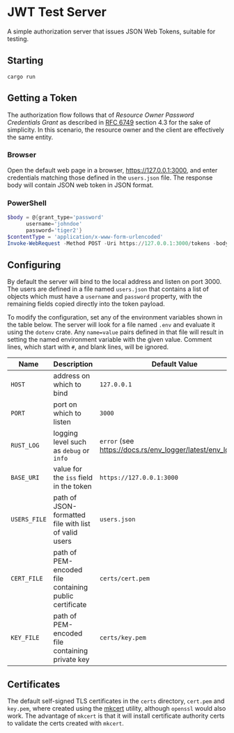 # JWT Test Server

A simple authorization server that issues JSON Web Tokens, suitable for testing.

## Starting

```shell
cargo run
```

## Getting a Token

The authorization flow follows that of _Resource Owner Password Credentials Grant_ as described in [RFC 6749](https://www.rfc-editor.org/rfc/rfc6749) section 4.3 for the sake of simplicity. In this scenario, the resource owner and the client are effectively the same entity.

### Browser

Open the default web page in a browser, https://127.0.0.1:3000, and enter credentials matching those defined in the `users.json` file. The response body will contain JSON web token in JSON format.

### PowerShell

```ps1
$body = @{grant_type='password'
      username='johndoe'
      password='tiger2'}
$contentType = 'application/x-www-form-urlencoded' 
Invoke-WebRequest -Method POST -Uri https://127.0.0.1:3000/tokens -body $body -ContentType $contentType
```

## Configuring

By default the server will bind to the local address and listen on port 3000. The users are defined in a file named `users.json` that contains a list of objects which must have a `username` and `password` property, with the remaining fields copied directly into the token payload.

To modify the configuration, set any of the environment variables shown in the table below. The server will look for a file named `.env` and evaluate it using the `dotenv` crate. Any `name=value` pairs defined in that file will result in setting the named environment variable with the given value. Comment lines, which start with `#`, and blank lines, will be ignored.

| Name | Description | Default Value |
| ---- | ----------- | ------------- |
| `HOST` | address on which to bind | `127.0.0.1` |
| `PORT` | port on which to listen | `3000` |
| `RUST_LOG` | logging level such as `debug` or `info` | `error` (see https://docs.rs/env_logger/latest/env_logger/) |
| `BASE_URI` | value for the `iss` field in the token | `https://127.0.0.1:3000` |
| `USERS_FILE` | path of JSON-formatted file with list of valid users | `users.json` |
| `CERT_FILE` | path of PEM-encoded file containing public certificate | `certs/cert.pem` |
| `KEY_FILE` | path of PEM-encoded file containing private key | `certs/key.pem` |

## Certificates

The default self-signed TLS certificates in the `certs` directory, `cert.pem` and `key.pem`, where created using the [mkcert](https://github.com/FiloSottile/mkcert) utility, although `openssl` would also work. The advantage of `mkcert` is that it will install certificate authority certs to validate the certs created with `mkcert`.
